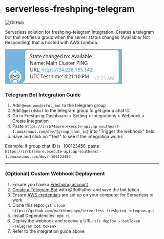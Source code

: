 
serverless-freshping-telegram
======
![GitHub](https://img.shields.io/github/license/yarkhinephyo/serverless-freshping-telegram?style=flat-square)

Serverless solution for freshping-telegram integration. Creates a telegram bot that notifies a group when the server status changes (Available/ Not Responding) that is hosted with AWS Lambda.

![Alt desc](https://raw.githubusercontent.com/yarkhinephyo/serverless-freshping-telegram/main/docs/Screenshot_1.jpg)
  
### Telegram Bot Integration Guide
1. Add `@esm_wonderful_bot` to the telegram group
2. Add `@getidsbot` to the telegram group to get group chat ID
3. Go to Freshping Dashboard > Setting > Integrations > Webhook > Create Integration
4. Paste `https://irrb74more.execute-api.ap-southeast-1.amazonaws.com/dev/{group_chat_id}` into "Trigger the webhook" field
5. Save and click on "Test" to see if the integration works

Example: If group chat ID is -100123456, paste 
`https://irrb74more.execute-api.ap-southeast-1.amazonaws.com/dev/-100123456`

<hr/>

### (Optional) Custom Webhook Deployment

1. Ensure you have a [Freshping account](https://www.freshworks.com/website-monitoring/)
2.  [Create a Telegram Bot](https://core.telegram.org/bots#6-botfather) with @BotFather and save the bot token
3. Ensure [AWS credentials](https://docs.aws.amazon.com/cli/latest/userguide/cli-configure-files.html) are set up on your computer for Serverless to work
4. Clone this repo: `git clone https://github.com/yarkhinephyo/serverless-freshping-telegram.git`
5. Install Dependencies: `npm ci`
6. Deploy the webhook and receive a URL: `sls deploy --botToken <Telegram bot token>`
7. Refer to the integration guide above